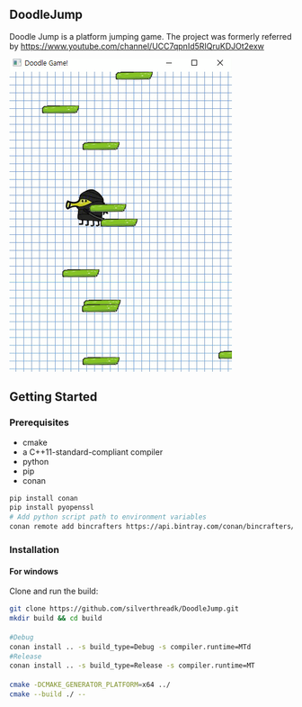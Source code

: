 ## DoodleJump
Doodle Jump is a platform jumping game.
The project was formerly referred by https://www.youtube.com/channel/UCC7qpnId5RIQruKDJOt2exw

<img src="images/game.gif">

## Getting Started

### Prerequisites
* cmake
* a C++11-standard-compliant compiler
* python
* pip
* conan
```sh
pip install conan
pip install pyopenssl
# Add python script path to environment variables
conan remote add bincrafters https://api.bintray.com/conan/bincrafters/public-conan
```

### Installation
#### For windows
Clone and run the build:
```sh
git clone https://github.com/silverthreadk/DoodleJump.git
mkdir build && cd build

#Debug
conan install .. -s build_type=Debug -s compiler.runtime=MTd
#Release
conan install .. -s build_type=Release -s compiler.runtime=MT

cmake -DCMAKE_GENERATOR_PLATFORM=x64 ../
cmake --build ./ --
```
